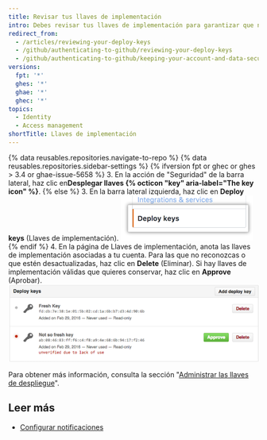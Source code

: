 ```yaml
---
title: Revisar tus llaves de implementación
intro: Debes revisar tus llaves de implementación para garantizar que no haya ninguna llave sin autorización (o posiblemente comprometida). También puedes aprobar llaves de implementación existentes que sean válidas.
redirect_from:
  - /articles/reviewing-your-deploy-keys
  - /github/authenticating-to-github/reviewing-your-deploy-keys
  - /github/authenticating-to-github/keeping-your-account-and-data-secure/reviewing-your-deploy-keys
versions:
  fpt: '*'
  ghes: '*'
  ghae: '*'
  ghec: '*'
topics:
  - Identity
  - Access management
shortTitle: Llaves de implementación
---
```


{% data reusables.repositories.navigate-to-repo %}
{% data reusables.repositories.sidebar-settings %}
{% ifversion fpt or ghec or ghes > 3.4 or ghae-issue-5658 %}
3. En la acción de "Seguridad" de la barra lateral, haz clic en**Desplegar llaves {% octicon "key" aria-label="The key icon" %}**.
{% else %}
3. En la barra lateral izquierda, haz clic en **Deploy keys** (Llaves de implementación). ![Parámetro de llaves de implementación](/assets/images/help/settings/settings-sidebar-deploy-keys.png)
{% endif %}
4. En la página de Llaves de implementación, anota las llaves de implementación asociadas a tu cuenta. Para las que no reconozcas o que estén desactualizadas, haz clic en **Delete** (Eliminar). Si hay llaves de implementación válidas que quieres conservar, haz clic en **Approve** (Aprobar). ![Lista de llaves de implementación](/assets/images/help/settings/settings-deploy-key-review.png)

Para obtener más información, consulta la sección "[Administrar las llaves de despliegue](/guides/managing-deploy-keys)".

## Leer más
- [Configurar notificaciones](/account-and-profile/managing-subscriptions-and-notifications-on-github/setting-up-notifications/configuring-notifications#organization-alerts-notification-options)
